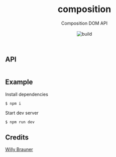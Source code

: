 <h1 align="center" style="text-align:center">composition</h1>

<p align="center">
Composition DOM API<br>
<br>
<img alt="build" src="https://github.com/willybrauner/composition/workflows/CI/badge.svg">
</p>
<br>


## API
````js
````

## Example

Install dependencies

```shell
$ npm i
```

Start dev server

```shell
$ npm run dev
```

## Credits

[Willy Brauner](https://github.com/willybrauner)



